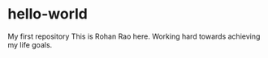 # hello-world
My first repository
This is Rohan Rao here.
Working hard towards achieving my life goals.
